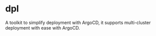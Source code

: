 # dpl

A toolkit to simplify deployment with ArgoCD, it supports multi-cluster deployment with ease with ArgoCD.
